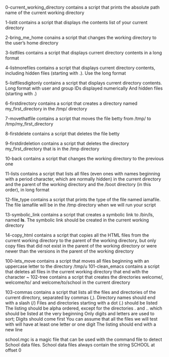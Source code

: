 0-current_working_directory contains a script that prints the absolute path name of the current working directory

1-listit contains a script that displays rhe contents list of your current directory

2-bring_me_home conains a script that changes the working directory to the user’s home directory

3-listfiles contains a script that displays  current directory contents in a long format

4-listmorefiles contains a script that displays current directory contents, including hidden files (starting with .). Use the long format

5-listfilesdigitonly contains a script that displays  current directory contents.  Long format with user and group IDs displayed numerically And hidden files (starting with .)

6-firstdirectory contains  a script that creates a directory named my_first_directory in the /tmp/ directory

7-movethatfile contains a script that moves the file betty from /tmp/ to /tmp/my_first_directory

8-firstdelete contains a script that deletes the file betty

9-firstdirdeletion contains a script that deletes the directory my_first_directory that is in the /tmp directory

10-back contains a script that changes the working directory to the previous one

11-lists contains a script that lists all files (even ones with names beginning with a period character, which are normally hidden) in the current directory and the parent of the working directory and the /boot directory (in this order), in long format

12-file_type contains a script that prints the type of the file named iamafile. The file iamafile will be in the /tmp directory when we will run your script

13-symbolic_link contains a script that creates a symbolic link to /bin/ls, named __ls__. The symbolic link should be created in the current working directory

14-copy_html contains a script that copies all the HTML files from the current working directory to the parent of the working directory, but only copy files that did not exist in the parent of the working directory or were newer than the versions in the parent of the working directory

100-lets_move contains a script that moves all files beginning with an uppercase letter to the directory /tmp/u
101-clean_emacs contains a script that deletes all files in the current working directory that end with the character ~
102-tree contains  a script that creates the directories welcome/, welcome/to/ and welcome/to/school in the current directory

103-commas contains a script that lists all the files and directories of the current directory, separated by commas (,).  Directory names should end with a slash (/) Files and directories starting with a dot (.) should be listed The listing should be alpha ordered, except for the directories . and .. which should be listed at the very beginning Only digits and letters are used to sort; Digits should come first You can assume that all the files we will test with will have at least one letter or one digit The listing should end with a new line

school.mgc is a magic file that can be used with the command file to detect School data files. School data files always contain the string SCHOOL at offset 0
